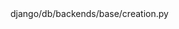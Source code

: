<change>
<file change-number-for-this-file="1">django/db/backends/base/creation.py</file>
<original line-count="21" no-ellipsis="true"><![CDATA[
            call_command(
                'syncdb',
                verbosity=max(verbosity - 1, 0),
                interactive=False,
                database=self.connection.alias,
            )
]]></original>
<modified line-count="22" no-ellipsis="true"><![CDATA[
            call_command(
                'migrate',
                verbosity=max(verbosity - 1, 0),
                interactive=False,
                database=self.connection.alias,
                run_syncdb=True,
            )
]]></modified>
</change>